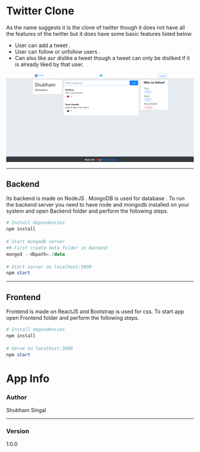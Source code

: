 # Twitter Clone
As the name suggests it is the clone of twitter 
though it does not have all the features of the twitter
but it does have some basic features listed below

* User can add a tweet .
* User can follow or unfollow users .
* Can also like aur dislike a tweet though a tweet can only be disliked if it is already liked by that user.

<img src="Frontend/public/images/demo.png" alt="Twitter Clone Demo"/>

---

## Backend 
Its backend is made on NodeJS . MongoDB is used for database . To run the backend server you need to have node and mongodb installed on your system and open Backend folder and perform the following steps.

```powershell
# Install dependencies
npm install

# Start mongodb server
## First create data folder in Backend  
mongod --dbpath=./data

# Start server on localhost:5000
npm start
```

---

## Frontend
Frontend is made on ReactJS and Bootstrap is used for css. To start app open Frontend folder and perform the following steps.

```powershell
# Install dependencies
npm install

# Serve on localhost:3000
npm start
```

# App Info
### Author 
Shubham Singal

---

### Version 
1.0.0

